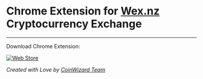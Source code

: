 # Chrome Extension for [Wex.nz](https://wex.nz/?ref=coinwizard-wex-ticker) Cryptocurrency Exchange

---

Download Chrome Extension:

[![Web Store](https://developer.chrome.com/webstore/images/ChromeWebStore_Badge_v2_206x58.png)](https://chrome.google.com/webstore/detail/wexnz-exchange-ticker/nogdkjfnegdjdgegekcclglocakclegl?hl=en)

*Created with Love by [CoinWizard Team](https://coinwizard.me/)*
